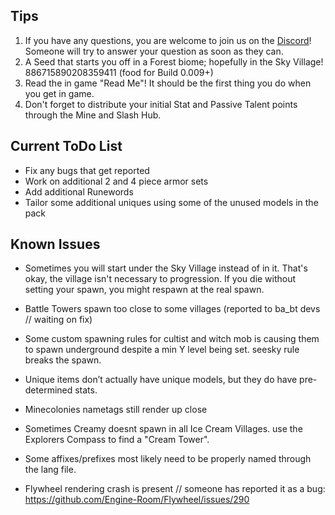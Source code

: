 ##
## Tips

1) If you have any questions, you are welcome to join us on the [Discord](https://discord.gg/Tt8sGvQRH4)! Someone will try to answer your question as soon as they can. 
2) A Seed that starts you off in a Forest biome; hopefully in the Sky Village! 886715890208359411 (food for Build 0.009+)
3) Read the in game "Read Me"!  It should be the first thing you do when you get in game. 
4) Don't forget to distribute your initial Stat and Passive Talent points through the Mine and Slash Hub.

##
## Current ToDo List

 - Fix any bugs that get reported
 - Work on additional 2 and 4 piece armor sets
 - Add additional Runewords
 - Tailor some additional uniques using some of the unused models in the pack

##
## Known Issues

 - Sometimes you will start under the Sky Village instead of in it. That's okay, the village isn't necessary to progression. If you die without setting your spawn, you might respawn at the real spawn.

 - Battle Towers spawn too close to some villages (reported to ba_bt devs // waiting on fix)

 - Some custom spawning rules for cultist and witch mob is causing them to spawn underground despite a min Y level being set. seesky rule breaks the spawn.

 - Unique items don’t actually have unique models, but they do have pre-determined stats. 

 - Minecolonies nametags still render up close

 - Sometimes Creamy doesnt spawn in all Ice Cream Villages. use the Explorers Compass to find a "Cream Tower".

 - Some affixes/prefixes most likely need to be properly named through the lang file.

 - Flywheel rendering crash is present // someone has reported it as a bug: https://github.com/Engine-Room/Flywheel/issues/290